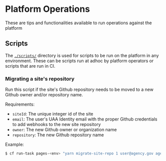 # Platform Operations

These are tips and functionalities available to run operations against the platform

## Scripts

The [`./scripts/`](./scripts/) directory is used for scripts to be run on the platform in any environment. These can be scripts run at adhoc by platform operators or scripts that are run in CI.

### Migrating a site's repository

Run this script if the site's Github repository needs to be moved to a new Github owner and/or repository name.

Requirements:

- `siteId`: The unique integer id of the site
- `email`: The user's UAA Identity email with the proper Github credentials to add webhooks to the new site repository
- `owner`: The new Github owner or organization name
- `repository`: The new Github repository name

Example:

```bash
$ cf run-task pages-<env> "yarn migrate-site-repo 1 user@agency.gov agency-org site-repo" --name site-1-migrate
```
